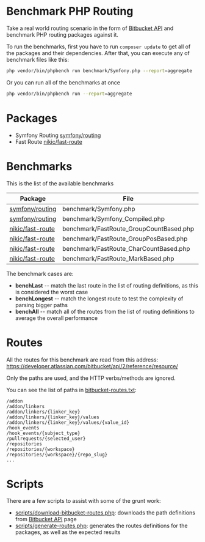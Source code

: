 # Benchmark PHP Routing

Take a real world routing scenario in the form of [Bitbucket API](https://developer.atlassian.com/bitbucket/api/2/reference/resource/) and benchmark PHP routing packages against it.

To run the benchmarks, first you have to run `composer update` to get all of the
packages and their dependencies. After that, you can execute any of benchmark
files like this:
```sh
php vendor/bin/phpbench run benchmark/Symfony.php --report=aggregate
```
Or you can run all of the benchmarks at once
```sh
php vendor/bin/phpbench run --report=aggregate
```

# Packages

* Symfony Routing [symfony/routing](https://github.com/symfony/routing)
* Fast Route [nikic/fast-route](https://github.com/nikic/fast-route)

# Benchmarks

This is the list of the available benchmarks

| Package | File | Strategy |
|---------|------|----------|
| [symfony/routing](https://github.com/symfony/routing) | benchmark/Symfony.php | `Symfony\Component\Routing\Matcher\UrlMatcher` |
| [symfony/routing](https://github.com/symfony/routing) | benchmark/Symfony_Compiled.php | `Symfony\Component\Routing\Matcher\CompiledUrlMatcher` |
| [nikic/fast-route](https://github.com/nikic/fast-route) | benchmark/FastRoute_GroupCountBased.php | `FastRoute\Dispatcher\GroupCountBased` |
| [nikic/fast-route](https://github.com/nikic/fast-route) | benchmark/FastRoute_GroupPosBased.php | `FastRoute\Dispatcher\GroupPosBased` |
| [nikic/fast-route](https://github.com/nikic/fast-route) | benchmark/FastRoute_CharCountBased.php | `FastRoute\Dispatcher\CharCountBased` |
| [nikic/fast-route](https://github.com/nikic/fast-route) | benchmark/FastRoute_MarkBased.php | `FastRoute\Dispatcher\MarkBased` |

The benchmark cases are:

* **benchLast** -- match the last route in the list of routing definitions, as this is considered the worst case
* **benchLongest** -- match the longest route to test the complexity of parsing bigger paths
* **benchAll** -- match all of the routes from the list of routing definitions to average the overall performance

# Routes

All the routes for this benchmark are read from this address:
https://developer.atlassian.com/bitbucket/api/2/reference/resource/

Only the paths are used, and the HTTP verbs/methods are ignored.

You can see the list of paths in [bitbucket-routes.txt](bitbucket-routes.txt):

```
/addon
/addon/linkers
/addon/linkers/{linker_key}
/addon/linkers/{linker_key}/values
/addon/linkers/{linker_key}/values/{value_id}
/hook_events
/hook_events/{subject_type}
/pullrequests/{selected_user}
/repositories
/repositories/{workspace}
/repositories/{workspace}/{repo_slug}
...
```

# Scripts

There are a few scripts to assist with some of the grunt work:

* [scripts/download-bitbucket-routes.php](scripts/download-bitbucket-routes.php):
	downloads the path definitions from [Bitbucket API](https://developer.atlassian.com/bitbucket/api/2/reference/resource/) page
* [scripts/generate-routes.php](scripts/generate-routes.php):
	generates the routes definitions for the packages, as well as the expected results
